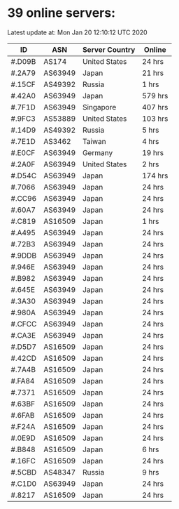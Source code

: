 # 39 online servers:

Latest update at: Mon Jan 20 12:10:12 UTC 2020

| ID | ASN | Server Country | Online |
| -- | --- | -------------- | ------ |
| #.D09B | AS174 | United States | 24 hrs |
| #.2A79 | AS63949 | Japan | 21 hrs |
| #.15CF | AS49392 | Russia | 1 hrs |
| #.42A0 | AS63949 | Japan | 579 hrs |
| #.7F1D | AS63949 | Singapore | 407 hrs |
| #.9FC3 | AS53889 | United States | 103 hrs |
| #.14D9 | AS49392 | Russia | 5 hrs |
| #.7E1D | AS3462 | Taiwan | 4 hrs |
| #.E0CF | AS63949 | Germany | 19 hrs |
| #.2A0F | AS63949 | United States | 2 hrs |
| #.D54C | AS63949 | Japan | 174 hrs |
| #.7066 | AS63949 | Japan | 24 hrs |
| #.CC96 | AS63949 | Japan | 24 hrs |
| #.60A7 | AS63949 | Japan | 24 hrs |
| #.C819 | AS16509 | Japan | 1 hrs |
| #.A495 | AS63949 | Japan | 24 hrs |
| #.72B3 | AS63949 | Japan | 24 hrs |
| #.9DDB | AS63949 | Japan | 24 hrs |
| #.946E | AS63949 | Japan | 24 hrs |
| #.B982 | AS63949 | Japan | 24 hrs |
| #.645E | AS63949 | Japan | 24 hrs |
| #.3A30 | AS63949 | Japan | 24 hrs |
| #.980A | AS63949 | Japan | 24 hrs |
| #.CFCC | AS63949 | Japan | 24 hrs |
| #.CA3E | AS63949 | Japan | 24 hrs |
| #.D5D7 | AS16509 | Japan | 24 hrs |
| #.42CD | AS16509 | Japan | 24 hrs |
| #.7A4B | AS16509 | Japan | 24 hrs |
| #.FA84 | AS16509 | Japan | 24 hrs |
| #.7371 | AS16509 | Japan | 24 hrs |
| #.63BF | AS16509 | Japan | 24 hrs |
| #.6FAB | AS16509 | Japan | 24 hrs |
| #.F24A | AS16509 | Japan | 24 hrs |
| #.0E9D | AS16509 | Japan | 24 hrs |
| #.B848 | AS16509 | Japan | 6 hrs |
| #.16FC | AS16509 | Japan | 24 hrs |
| #.5CBD | AS48347 | Russia | 9 hrs |
| #.C1D0 | AS63949 | Japan | 24 hrs |
| #.8217 | AS16509 | Japan | 24 hrs |

